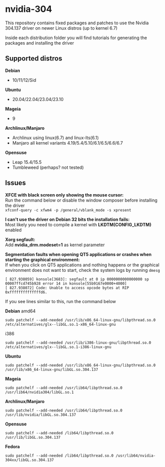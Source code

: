 # nvidia-304
This repository contains fixed packages and patches to use the Nvidia 304.137 driver on newer Linux distros (up to kernel 6.7)

Inside each distribution folder you will find tutorials for generating the packages and installing the driver
## Supported distros
**Debian**
- 10/11/12/Sid  

**Ubuntu**
- 20.04/22.04/23.04/23.10  

**Mageia**
- 9  

**Archlinux/Manjaro**
- Archlinux using linux(6.7) and linux-lts(6.1)
- Manjaro all kernel variants 4.19/5.4/5.10/6.1/6.5/6.6/6.7  

**Opensuse**
- Leap 15.4/15.5
- Tumbleweed (perhaps? not tested)  

## Issues
**XFCE with black screen only showing the mouse cursor:**  
Run the command below or disable the window composer before installing the driver  
```xfconf-query -c xfwm4 -p /general/vblank_mode -s xpresent```

**I can't use the driver on Debian 32 bits the installation fails:**  
Most likely you need to compile a kernel with **LKDTM(CONFIG_LKDTM)** enabled

**Xorg segfault:**  
Add **nvidia_drm.modeset=1** as kernel parameter  

**Segmentation faults when opening QT5 applications or crashes when starting the graphical environment:**  
If when you click on QT5 applications and nothing happens or the graphical environment does not want to start, check the system logs by running ``dmesg``  
```
[ 827.938059] konsole[3683]: segfault at 0 ip 0000000000000000 sp 00007ffcd745b928 error 14 in konsole[55b9167e0000+4000]  
[ 827.938072] Code: Unable to access opcode bytes at RIP 0xffffffffffffffd6.
```
If you see lines similar to this, run the command below

**Debian**
amd64
```
sudo patchelf --add-needed /usr/lib/x86_64-linux-gnu/libpthread.so.0 /etc/alternatives/glx--libGL.so.1-x86_64-linux-gnu
```  
i386
```
sudo patchelf --add-needed /usr/lib/i386-linux-gnu/libpthread.so.0 /etc/alternatives/glx--libGL.so.1-i386-linux-gnu
```  
**Ubuntu**
```
sudo patchelf --add-needed /usr/lib/x86_64-linux-gnu/libpthread.so.0 /usr/lib/x86_64-linux-gnu/libGL.so.304.137
```  
**Mageia**
```
sudo patchelf --add-needed /usr/lib64/libpthread.so.0 /usr/lib64/nvidia304/libGL.so.1
```  
**Archlinux/Manjaro**
```
sudo patchelf --add-needed /usr/lib64/libpthread.so.0 /usr/lib/nvidia/libGL.so.304.137
```  
**Opensuse**
```
sudo patchelf --add-needed /lib64/libpthread.so.0 /usr/lib/libGL.so.304.137
```
**Fedora**  
```
sudo patchelf --add-needed /lib64/libpthread.so.0 /usr/lib64/nvidia-304xx/libGL.so.304.137
```  

